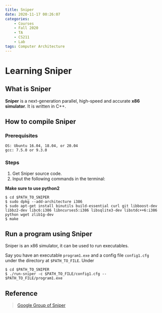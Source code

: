 ```yaml
---
title: Sniper
date: 2020-11-17 00:26:07
categories: 
    - Courses
    - Fall 2020
    - TA
    - CS211
    - Lab
tags: Computer Architecture
---
```


# Learning Sniper

## What is Sniper

**Sniper** is a next-generation parallel, high-speed and accurate **x86 simulator**. It is written in C++.

## How to compile Sniper

### Prerequisites

```shell
OS: Ubuntu 16.04, 18.04, or 20.04
gcc: 7.5.0 or 9.3.0
```

### Steps

1. Get Sniper source code.
2. Input the following commands in the terminal:

**Make sure to use python2**

```shell
$ cd $PATH_TO_SNIPER 
$ sudo dpkg --add-architecture i386
$ sudo apt-get install binutils build-essential curl git libboost-dev libbz2-dev libc6:i386 libncurses5:i386 libsqlite3-dev libstdc++6:i386 python wget zlib1g-dev
$ make
```

## Run a program using Sniper

Sniper is an x86 simulator, it can be used to run executables.

Say you have an executable `program1.exe` and a config file `config1.cfg` under the directory at `$PATH_TO_FILE`. Under 

```shell
$ cd $PATH_TO_SNIPER 
$ ./run-sniper -c $PATH_TO_FILE/config1.cfg -- $PATH_TO_FILE/program1.exe
```

## Reference
> [Google Group of Sniper](https://groups.google.com/g/snipersim)